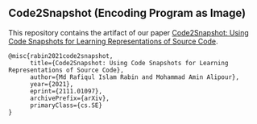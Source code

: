## Code2Snapshot (Encoding Program as Image)

This repository contains the artifact of our paper [Code2Snapshot: Using Code Snapshots for Learning Representations of Source Code](https://doi.org/10.48550/arXiv.2111.01097).




```
@misc{rabin2021code2snapshot,
      title={Code2Snapshot: Using Code Snapshots for Learning Representations of Source Code}, 
      author={Md Rafiqul Islam Rabin and Mohammad Amin Alipour},
      year={2021},
      eprint={2111.01097},
      archivePrefix={arXiv},
      primaryClass={cs.SE}
}
```
